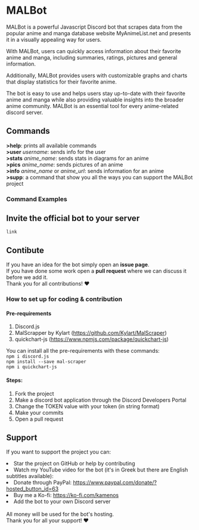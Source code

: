 # MALBot
MALBot is a powerful Javascript Discord bot that scrapes data 
from the popular anime and manga database website MyAnimeList.net and presents it in a visually
appealing way for users.

With MALBot, users can quickly access information about their favorite 
anime and manga, including summaries, ratings, pictures and general information. 

Additionally, MALBot provides users with customizable graphs and charts that display statistics 
for their favorite anime.

The bot is easy to use and helps users stay up-to-date with their favorite anime and manga 
while also providing valuable insights into the broader anime community.
MALBot is an essential tool for every anime-related discord server.


## Commands

**>help**: prints all available commands <br>
**>user** _username_: sends info for the user <br>
**>stats** _anime_name_: sends stats in diagrams for an anime <br>
**>pics** _anime_name_: sends pictures of an anime <br>
**>info** _anime_name_ or _anime_url_: sends information for an anime <br>
**>supp**: a command that show you all the ways you can support the MALBot project

### Command Examples



## Invite the official bot to your server
``link``

## Contibute

If you have an idea for the bot simply open an **issue page**. <br>
If you have done some work open a **pull request** where we can discuss it 
before we add it. <br>
Thank you for all contributions! :heart:

### How to set up for coding & contribution

#### Pre-requirements
1. Discord.js
2. MalScrapper by Kylart (https://github.com/Kylart/MalScraper)
3. quickchart-js (https://www.npmjs.com/package/quickchart-js)

You can install all the pre-requirements with these commands: <br>
```npm i discord.js``` <br>
```npm install --save mal-scraper``` <br>
```npm i quickchart-js``` <br>

#### Steps:
1. Fork the project 
2. Make a discord bot application through the Discord Developers Portal
3. Change the TOKEN value with your token (in string format)
4. Make your commits
5. Open a pull request 

## Support

If you want to support the project you can:
    <li>Star the project on GitHub or help by contributing</li>
    <li>Watch my YouTube video for the bot (it's in Greek but there are English subtitles available): </li>
    <li>Donate through PayPal: https://www.paypal.com/donate/?hosted_button_id=63 </li>
    <li>Buy me a Ko-fi: https://ko-fi.com/kamenos </li>
    <li>Add the bot to your own Discord server</li>
<br>
All money will be used for the bot's hosting. <br>
Thank you for all your support! :heart: